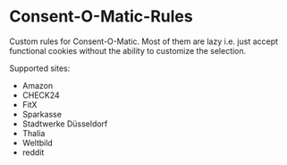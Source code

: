 # Consent-O-Matic-Rules
Custom rules for Consent-O-Matic. Most of them are lazy i.e. just accept functional cookies without the ability to customize the selection.

Supported sites:
* Amazon
* CHECK24
* FitX
* Sparkasse
* Stadtwerke Düsseldorf
* Thalia
* Weltbild
* reddit
